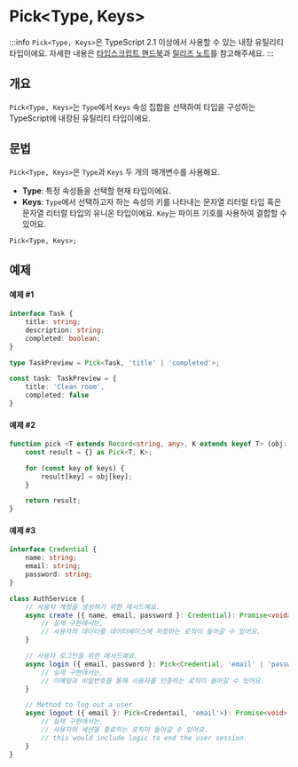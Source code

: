 # Pick\<Type, Keys>

:::info
`Pick<Type, Keys>`은 TypeScript 2.1 이상에서 사용할 수 있는 내장 유틸리티 타입이에요. 자세한 내용은 [타입스크립트 핸드북](https://www.typescriptlang.org/docs/handbook/utility-types.html#picktype-keys)과 [릴리즈 노트](https://www.typescriptlang.org/docs/handbook/release-notes/typescript-2-1.html#partial-readonly-record-and-pick)를 참고해주세요.
:::

## 개요

`Pick<Type, Keys>`는 `Type`에서 `Keys` 속성 집합을 선택하여 타입을 구성하는 TypeScript에 내장된 유틸리티 타입이에요.

## 문법

`Pick<Type, Keys>`은 `Type`과 `Keys` 두 개의 매개변수를 사용해요.
- **Type**: 특정 속성들을 선택할 현재 타입이에요.
- **Keys**: `Type`에서 선택하고자 하는 속성의 키를 나타내는 문자열 리터럴 타입 혹은 문자열 리터럴 타입의 유니온 타입이에요. `Key`는 파이프 기호를 사용하여 결합할 수 있어요.

```
Pick<Type, Keys>;
```

## 예제

#### 예제 #1

```ts
interface Task {
    title: string;
    description: string;
    completed: boolean;
}

type TaskPreview = Pick<Task, 'title' | 'completed'>;

const task: TaskPreview = {
    title: 'Clean room',
    completed: false
}
```

#### 예제 #2

```ts
function pick <T extends Record<string, any>, K extends keyof T> (obj: T, keys: K[]): Pick<T, K> {
    const result = {} as Pick<T, K>;

    for (const key of keys) {
        result[key] = obj[key];
    }

    return result;
}
```

#### 예제 #3

```ts
interface Credential {
    name: string;
    email: string;
    password: string;
}

class AuthService {
    // 사용자 계정을 생성하기 위한 메서드예요.
    async create ({ name, email, password }: Credential): Promise<void> {
        // 실제 구현에서는, 
        // 사용자의 데이터를 데이터베이스에 저장하는 로직이 들어갈 수 있어요.
    }

    // 사용자 로그인을 위한 메서드예요.
    async login ({ email, password }: Pick<Credential, 'email' | 'password'>): Promise<void> {
        // 실제 구현에서는, 
        // 이메일과 비밀번호를 통해 사용자를 인증하는 로직이 들어갈 수 있어요.
    }

    // Method to log out a user
    async logout ({ email }: Pick<Credentail, 'email'>): Promise<void> {
        // 실제 구현에서는,
        // 사용자의 세션을 종료하는 로직이 들어갈 수 있어요.
        // this would include logic to end the user session.
    }
}
```